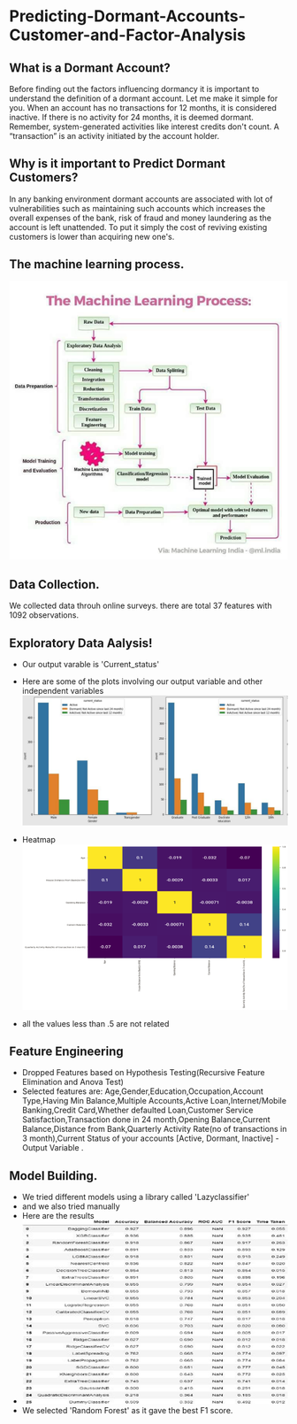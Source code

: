 # Predicting-Dormant-Accounts-Customer-and-Factor-Analysis

##  What is a Dormant Account?

Before finding out the factors influencing dormancy it is important to understand the definition of a dormant account. Let me make it simple for you. When an account has no transactions for 12 months, it is considered inactive. If there is no activity for 24 months, it is deemed dormant. Remember, system-generated activities like interest credits don't count. A “transaction” is an activity initiated by the account holder.

##  Why is it important to Predict Dormant Customers?

In any banking environment dormant accounts are associated with lot of vulnerabilities such as maintaining such accounts which increases the overall expenses of the bank, risk of fraud and money laundering as the account is left unattended.
To put it simply the cost of reviving existing customers is lower than acquiring new one's.

## The machine learning process.
![](https://github.com/maaz97py/Predicting-Dormant-Accounts-Customer-and-Factor-Analysis/blob/main/images/image.png)

## Data Collection.
We collected data throuh online surveys. there are total 37 features with 1092 observations.

## Exploratory Data Aalysis!
* Our output varable is 'Current_status'
* Here are some of the plots involving our output variable and other independent variables
![](https://github.com/maaz97py/Predicting-Dormant-Accounts-Customer-and-Factor-Analysis/blob/main/images2/image.png)

* Heatmap
![](https://github.com/maaz97py/Predicting-Dormant-Accounts-Customer-and-Factor-Analysis/blob/main/images3/image.png)
* all the values less than .5 are not related

## Feature Engineering
* Dropped Features based on Hypothesis Testing(Recursive Feature Elimination and Anova Test)
* Selected features are:
Age,Gender,Education,Occupation,Account Type,Having Min Balance,Multiple Accounts,Active Loan,Internet/Mobile Banking,Credit Card,Whether defaulted Loan,Customer Service Satisfaction,Transaction done in 24 month,Opening Balance,Current Balance,Distance from Bank,Quarterly Activity Rate(no of transactions in 3 month),Current Status of your accounts [Active, Dormant, Inactive] - Output Variable .

## Model Building.
* We tried different models using a library called 'Lazyclassifier'
* and we also tried manually
* Here are the results
* ![](https://github.com/maaz97py/Predicting-Dormant-Accounts-Customer-and-Factor-Analysis/blob/main/images%204/image.png) 
* We selected 'Random Forest' as it gave the best F1 score.
